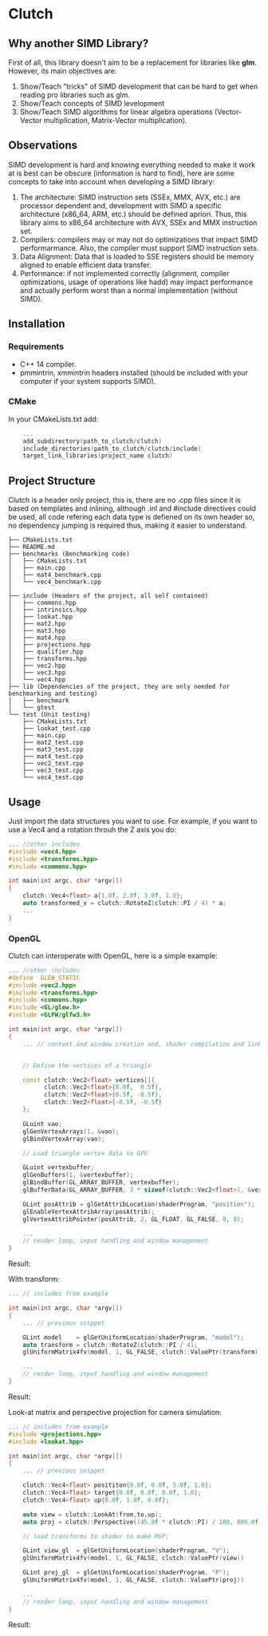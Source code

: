 # Clutch
## Why another SIMD Library?
First of all, this library doesn't aim to be a replacement for 
libraries like  **glm**. However, its main objectives are: 
1. Show/Teach "tricks" of SIMD development that can be hard to get when reading pro libraries such as glm.
2. Show/Teach concepts of SIMD levelopment
3. Show/Teach SIMD algorithms for linear algebra operations (Vector-Vector multiplication, Matrix-Vector multiplication).
## Observations
SIMD development is hard and knowing everything needed to make it work at is best can be obscure (information is hard to find), here are some concepts to take into account when developing a SIMD library:
1. The architecture: SIMD instruction sets (SSEx, MMX, AVX, etc.) are processor dependent and, development with SIMD a specific architecture (x86_64, ARM, etc.) should be defined apriori. Thus, this library aims to x86_64 architecture with AVX, SSEx and MMX instruction set.
2. Compilers: compilers may or may not do optimizations that impact SIMD performarmance. Also, the compiler must support SIMD instruction sets.
3. Data Alignment: Data that is loaded to SSE registers should be memory aligned to enable efficient data transfer.
4. Performance: if not implemented correctly (alignment, compiler optimizations, usage of operations like hadd) may impact performance and actually perform worst than a normal implementation (without SIMD).
## Installation
### Requirements
+ C++ 14 compiler.
+ pmmintrin, xmmintrin headers installed (should be included with your computer if your system supports SIMD).
### CMake
In your CMakeLists.txt add:

```c++
    ...
    add_subdirectory(path_to_clutch/clutch)
    include_directories(path_to_clutch/clutch/include)
    target_link_libraries(project_name clutch)
```
## Project Structure
Clutch is a header only project, this is, there are no .cpp files since it is based on templates and inlining, although .inl and #include directives could be used, all code refering each data type is defiened on its own header so, no dependency jumping is required thus, making it easier to understand.

```
├── CMakeLists.txt
├── README.md
├── benchmarks (Benchmarking code)
│   ├── CMakeLists.txt
│   ├── main.cpp
│   ├── mat4_benchmark.cpp
│   └── vec4_benchmark.cpp
│  
├── include (Headers of the project, all self contained)
│   ├── commons.hpp
│   ├── intrinsics.hpp
│   ├── lookat.hpp
│   ├── mat2.hpp
│   ├── mat3.hpp
│   ├── mat4.hpp
│   ├── projections.hpp
│   ├── qualifier.hpp
│   ├── transforms.hpp
│   ├── vec2.hpp
│   ├── vec3.hpp
│   └── vec4.hpp
├── lib (Dependencies of the project, they are only needed for benchmarking and testing)
│   ├── benchmark
│   └── gtest
└── test (Unit testing)
    ├── CMakeLists.txt
    ├── lookat_test.cpp
    ├── main.cpp
    ├── mat2_test.cpp
    ├── mat3_test.cpp
    ├── mat4_test.cpp
    ├── vec2_test.cpp
    ├── vec3_test.cpp
    └── vec4_test.cpp
```
## Usage
Just import the data structures you want to use. For example, if you want to use a Vec4 and a rotation throuh the Z axis you do:
```c++
... //other includes
#include <vec4.hpp>
#include <transforms.hpp>
#include <commons.hpp>

int main(int argc, char *argv[])
{
    clutch::Vec4<float> a{1.0f, 2.0f, 3.0f, 1.0};
    auto transformed_v = clutch::RotateZ(clutch::PI / 4) * a;
    ...
}
```

### OpenGL
Clutch can interoperate with OpenGL, here is a simple example:

```c++
... //other includes 
#define  GLEW_STATIC
#include <vec2.hpp>
#include <transforms.hpp>
#include <commons.hpp>
#include <GL/glew.h>
#include <GLFW/glfw3.h>

int main(int argc, char *argv[])
{
    ... // context and window creation and, shader compilation and linkage...


    // Define the vertices of a triangle

    const clutch::Vec2<float> vertices[]{
          clutch::Vec2<float>{0.0f,  0.5f},
          clutch::Vec2<float>{0.5f, -0.5f},
          clutch::Vec2<float>{-0.5f, -0.5f}  
    };

    GLuint vao;
    glGenVertexArrays(1, &vao);
    glBindVertexArray(vao);

    // Load triangle vertex data to GPU

    GLuint vertexbuffer;
	glGenBuffers(1, &vertexbuffer);
	glBindBuffer(GL_ARRAY_BUFFER, vertexbuffer);
	glBufferData(GL_ARRAY_BUFFER, 3 * sizeof(clutch::Vec2<float>), &vertices[0], GL_STATIC_DRAW);

    GLint posAttrib = glGetAttribLocation(shaderProgram, "position");
    glEnableVertexAttribArray(posAttrib);
    glVertexAttribPointer(posAttrib, 2, GL_FLOAT, GL_FALSE, 0, 0);

    ... 
    // render loop, input handling and window management
}
```
Result: 

With transform:
```c++
... // includes from example

int main(int argc, char *argv[])
{
    ... // previous snippet

    GLint model    = glGetUniformLocation(shaderProgram, "model");
    auto transform = clutch::RotateZ(clutch::PI / 4);
    glUniformMatrix4fv(model, 1, GL_FALSE, clutch::ValuePtr(transform))

    ... 
    // render loop, input handling and window management
}

```
Result:

Look-at matrix and perspective projection for camera simulation:

```c++
... // includes from example
#include <projections.hpp>
#include <lookat.hpp>

int main(int argc, char *argv[])
{
    ... // previous snippet

    clutch::Vec4<float> posititon{0.0f, 0.0f, 5.0f, 1.0};
    clutch::Vec4<float> target{0.0f, 0.0f, 0.0f, 1.0};
    clutch::Vec4<float> up{0.0f, 1.0f, 0.0f};

    auto view = clutch::LookAt(from,to,up);
    auto proj = clutch::Perspective((45.0f * clutch::PI) / 180, 800.0f / 600.0f, 1.0f, 100.0f);

    // load transforms to shader to make MVP;

    GLint view_gl  = glGetUniformLocation(shaderProgram, "V");
    glUniformMatrix4fv(model, 1, GL_FALSE, clutch::ValuePtr(view))

    GLint proj_gl  = glGetUniformLocation(shaderProgram, "P");
    glUniformMatrix4fv(model, 1, GL_FALSE, clutch::ValuePtr(proj))

    ... 
    // render loop, input handling and window management
}

```
Result: 

